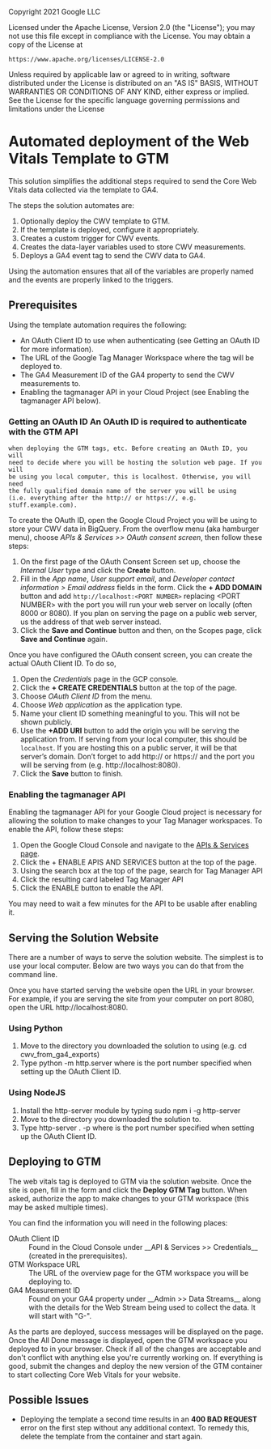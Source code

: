 Copyright 2021 Google LLC

Licensed under the Apache License, Version 2.0 (the "License");
you may not use this file except in compliance with the License.
You may obtain a copy of the License at

    https://www.apache.org/licenses/LICENSE-2.0

Unless required by applicable law or agreed to in writing, software
distributed under the License is distributed on an "AS IS" BASIS,
WITHOUT WARRANTIES OR CONDITIONS OF ANY KIND, either express or implied.
See the License for the specific language governing permissions and
limitations under the License

# Automated deployment of the Web Vitals Template to GTM

This solution simplifies the additional steps required to send the Core Web
Vitals data collected via the template to GA4.

The steps the solution automates are:

1. Optionally deploy the CWV template to GTM.
  1. If the template is deployed, configure it appropriately.
1. Creates a custom trigger for CWV events.
1. Creates the data-layer variables used to store CWV measurements.
1. Deploys a GA4 event tag to send the CWV data to GA4.

Using the automation ensures that all of the variables are properly named and
the events are properly linked to the triggers.

## Prerequisites

Using the template automation requires the following:

* An OAuth Client ID to use when authenticating (see Getting an OAuth ID for
  more information).
* The URL of the Google Tag Manager Workspace where the tag will be deployed
  to.
* The GA4 Measurement ID of the GA4 property to send the CWV measurements to.
* Enabling the tagmanager API in your Cloud Project (see Enabling the tagmanager
  API below).

### Getting an OAuth ID An OAuth ID is required to authenticate with the GTM API
    when deploying the GTM tags, etc. Before creating an OAuth ID, you will
    need to decide where you will be hosting the solution web page. If you will
    be using you local computer, this is localhost. Otherwise, you will need
    the fully qualified domain name of the server you will be using
    (i.e. everything after the http:// or https://, e.g. stuff.example.com).

To create the OAuth ID, open the Google Cloud Project you will be using to store
your CWV data in BigQuery. From the overflow menu (aka hamburger menu),
choose _APIs & Services >> OAuth consent screen_, then follow these steps:

1.  On the first page of the OAuth Consent Screen set up, choose the _Internal
    User_ type and click the **Create** button.
1.  Fill in the _App name_, _User support email_, and _Developer contact
    information > Email address_ fields in the form. Click the **+ ADD DOMAIN**
    button and add `http://localhost:<PORT NUMBER>` replacing &lt;PORT
    NUMBER&gt; with the port you will run your web server on locally (often 8000
    or 8080). If you plan on serving the page on a public web server, us the
    address of that web server instead.
1.  Click the **Save and Continue** button and then, on the Scopes page, click
    **Save and Continue** again.

Once you have configured the OAuth consent screen, you can create the actual
OAuth Client ID. To do so,

1.  Open the _Credentials_ page in the GCP console.
1.  Click the **+ CREATE CREDENTIALS** button at the top of the page.
1.  Choose _OAuth Client ID_ from the menu.
1.  Choose _Web application_ as the application type.
1.  Name your client ID something meaningful to you. This will not be shown
    publicly.
1.  Use the **+ADD URI** button to add the origin you will be serving the
    application from. If serving from your local computer, this should be
    `localhost`. If you are hosting this on a public server, it will be that
    server’s domain. Don’t forget to add http:// or https:// and the port you
    will be serving from (e.g. http://localhost:8080).
1.  Click the **Save** button to finish.

### Enabling the tagmanager API

Enabling the tagmanager API for your Google Cloud project is necessary for
allowing the solution to make changes to your Tag Manager workspaces. To enable
the API, follow these steps:

1. Open the Google Cloud Console and navigate to the 
[APIs & Services page](https://console.cloud.google.com/apis/dashboard).
1. Click the + ENABLE APIS AND SERVICES button at the top of the page.
1. Using the search box at the top of the page, search for Tag Manager API
1. Click the resulting card labeled Tag Manager API
1. Click the ENABLE button to enable the API.

You may need to wait a few minutes for the API to be usable after enabling it.

## Serving the Solution Website

There are a number of ways to serve the solution website. The simplest is to use
your local computer. Below are two ways you can do that from the command line.

Once you have started serving the website open the URL in your browser. For
example, if you are serving the site from your computer on port 8080, open the
URL http://localhost:8080.

### Using Python

1. Move to the directory you downloaded the solution to using (e.g. cd
   cwv_from_ga4_exports)
1. Type python -m http.server <PORT> where <PORT> is the port number specified
   when setting up the OAuth Client ID.

### Using NodeJS

1. Install the http-server module by typing sudo npm i -g http-server
1. Move to the directory you downloaded the solution to.
1. Type http-server . -p <PORT> where <PORT> is the port number specified when
   setting up the OAuth Client ID.

## Deploying to GTM

The web vitals tag is deployed to GTM via the solution website. Once the site is
open, fill in the form and click the **Deploy GTM Tag** button. When asked,
authorize the app to make changes to your GTM workspace (this may be asked
multiple times).

You can find the information you will need in the following places:

<dl> 
<dt>OAuth Client ID</dt>
<dd>Found in the Cloud Console under __API &
Services >> Credentials__ (created in the prerequisites).  <dt>GTM Workspace
URL</dt> <dd>The URL of the overview page for the GTM workspace you will be
deploying to.</dd> <dt>GA4 Measurement ID</dt> <dd>Found on your GA4 property
under __Admin >> Data Streams__ along with the details for the Web Stream being
used to collect the data. It will start with "G-".</dd> </dl>

As the parts are deployed, success messages will be displayed on the page. Once
the All Done message is displayed, open the GTM workspace you deployed to in
your browser. Check if all of the changes are acceptable and don't conflict with
anything else you're currently working on. If everything is good, submit the
changes and deploy the new version of the GTM container to start collecting Core
Web Vitals for your website.

## Possible Issues
* Deploying the template a second time results in an **400 BAD REQUEST** error
  on the first step without any additional context. To remedy this, delete the
  template from the container and start again.

<!--  LocalWords:  GTM OAuth tagmanager localhost APIs
 -->
